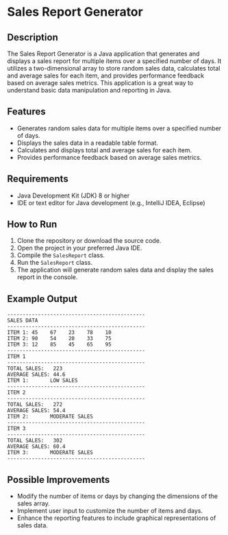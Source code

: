 # Sales Report Generator

## Description
The Sales Report Generator is a Java application that generates and displays a sales report for multiple items over a specified number of days. It utilizes a two-dimensional array to store random sales data, calculates total and average sales for each item, and provides performance feedback based on average sales metrics. This application is a great way to understand basic data manipulation and reporting in Java.

## Features
- Generates random sales data for multiple items over a specified number of days.
- Displays the sales data in a readable table format.
- Calculates and displays total and average sales for each item.
- Provides performance feedback based on average sales metrics.

## Requirements
- Java Development Kit (JDK) 8 or higher
- IDE or text editor for Java development (e.g., IntelliJ IDEA, Eclipse)

## How to Run
1. Clone the repository or download the source code.
2. Open the project in your preferred Java IDE.
3. Compile the `SalesReport` class.
4. Run the `SalesReport` class.
5. The application will generate random sales data and display the sales report in the console.

## Example Output
```
---------------------------------------------
SALES DATA
---------------------------------------------
ITEM 1: 45    67    23    78    10    
ITEM 2: 90    54    20    33    75    
ITEM 3: 12    85    45    65    95    
---------------------------------------------
ITEM 1
---------------------------------------------
TOTAL SALES:   223
AVERAGE SALES: 44.6
ITEM 1:       LOW SALES
---------------------------------------------
ITEM 2
---------------------------------------------
TOTAL SALES:   272
AVERAGE SALES: 54.4
ITEM 2:       MODERATE SALES
---------------------------------------------
ITEM 3
---------------------------------------------
TOTAL SALES:   302
AVERAGE SALES: 60.4
ITEM 3:       MODERATE SALES
---------------------------------------------
```

## Possible Improvements
- Modify the number of items or days by changing the dimensions of the sales array.
- Implement user input to customize the number of items and days.
- Enhance the reporting features to include graphical representations of sales data.
